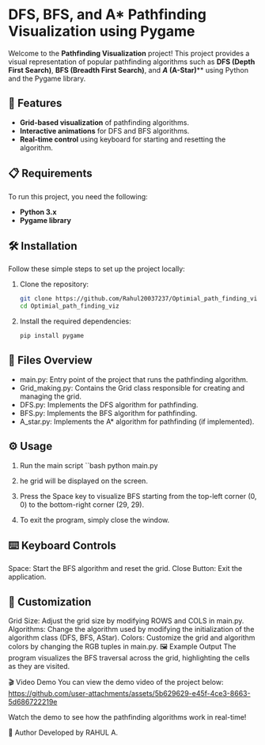 # DFS, BFS, and A* Pathfinding Visualization using Pygame

Welcome to the **Pathfinding Visualization** project! This project provides a visual representation of popular pathfinding algorithms such as **DFS (Depth First Search)**, **BFS (Breadth First Search)**, and ***A* (A-Star)**** using Python and the Pygame library.

## 🚀 Features
- **Grid-based visualization** of pathfinding algorithms.
- **Interactive animations** for DFS and BFS algorithms.
- **Real-time control** using keyboard for starting and resetting the algorithm.

## 📋 Requirements
To run this project, you need the following:

- **Python 3.x**
- **Pygame library**

## 🛠️ Installation

Follow these simple steps to set up the project locally:

1. Clone the repository:
   ```bash
   git clone https://github.com/Rahul20037237/Optimial_path_finding_viz.git
   cd Optimial_path_finding_viz
2. Install the required dependencies:
   ```bash
   pip install pygame

## 📁 Files Overview
- main.py: Entry point of the project that runs the pathfinding algorithm.
- Grid_making.py: Contains the Grid class responsible for creating and managing the grid.
- DFS.py: Implements the DFS algorithm for pathfinding.
- BFS.py: Implements the BFS algorithm for pathfinding.
- A_star.py: Implements the A* algorithm for pathfinding (if implemented).

## ⚙️ Usage
1. Run the main script
   ``bash
      python main.py
2. he grid will be displayed on the screen.

3. Press the Space key to visualize BFS starting from the top-left corner (0, 0) to the bottom-right corner (29, 29).

4. To exit the program, simply close the window.

## ⌨️ Keyboard Controls
Space: Start the BFS algorithm and reset the grid.
Close Button: Exit the application.
## 🎨 Customization
Grid Size: Adjust the grid size by modifying ROWS and COLS in main.py.
Algorithms: Change the algorithm used by modifying the initialization of the algorithm class (DFS, BFS, AStar).
Colors: Customize the grid and algorithm colors by changing the RGB tuples in main.py.
🖼️ Example Output
The program visualizes the BFS traversal across the grid, highlighting the cells as they are visited.

🎬 Video Demo
You can view the demo video of the project below:
https://github.com/user-attachments/assets/5b629629-e45f-4ce3-8663-5d686722219e


Watch the demo to see how the pathfinding algorithms work in real-time!

📧 Author
Developed by RAHUL A.
